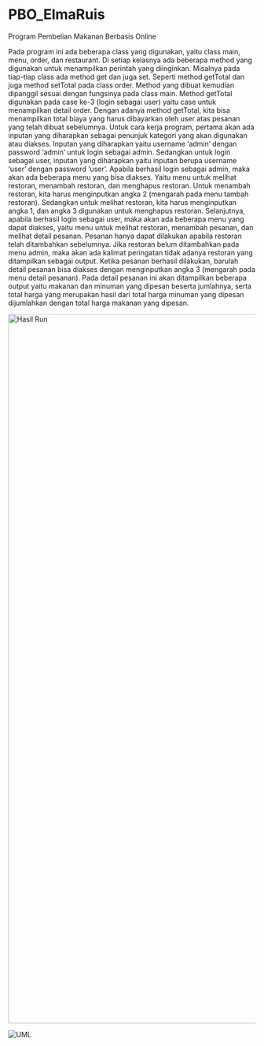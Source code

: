 # PBO_ElmaRuis
Program Pembelian Makanan Berbasis Online

Pada program ini ada beberapa class yang digunakan, yaitu class main, menu, order, dan restaurant. Di setiap kelasnya ada beberapa method yang digunakan untuk menampilkan perintah yang diinginkan. Misalnya pada tiap-tiap class ada method get dan juga set. Seperti method getTotal dan juga method setTotal pada class order. Method yang dibuat kemudian dipanggil sesuai dengan fungsinya pada class main. Method getTotal digunakan pada case ke-3 (login sebagai user) yaitu case untuk menampilkan detail order. Dengan adanya method getTotal, kita bisa menampilkan total biaya yang harus dibayarkan oleh user atas pesanan yang telah dibuat sebelumnya.
Untuk cara kerja program, pertama akan ada inputan yang diharapkan sebagai penunjuk kategori yang akan digunakan atau diakses. Inputan yang diharapkan yaitu username ‘admin’ dengan password ‘admin’ untuk login sebagai admin. Sedangkan untuk login sebagai user, inputan yang diharapkan yaitu inputan berupa username ‘user’ dengan password ‘user’. 
Apabila berhasil login sebagai admin, maka akan ada beberapa menu yang bisa diakses. Yaitu menu untuk melihat restoran, menambah restoran, dan menghapus restoran. Untuk menambah restoran, kita harus menginputkan angka 2 (mengarah pada menu tambah restoran). Sedangkan untuk melihat restoran, kita harus menginputkan angka 1, dan angka 3 digunakan untuk menghapus restoran.
Selanjutnya, apabila berhasil login sebagai user, maka akan ada beberapa menu yang dapat diakses, yaitu menu untuk melihat restoran, menambah pesanan, dan melihat detail pesanan. Pesanan hanya dapat dilakukan apabila restoran telah ditambahkan sebelumnya. Jika restoran belum ditambahkan pada menu admin, maka akan ada kalimat peringatan tidak adanya restoran yang ditampilkan sebagai output. Ketika pesanan berhasil dilakukan, barulah detail pesanan bisa diakses dengan menginputkan angka 3 (mengarah pada menu detail pesanan). Pada detail pesanan ini akan ditampilkan beberapa output yaitu makanan dan minuman yang dipesan beserta jumlahnya, serta total harga yang merupakan hasil dari total harga minuman yang dipesan dijumlahkan dengan total harga makanan yang dipesan.


<img width="1440" alt="Hasil Run" src="https://user-images.githubusercontent.com/114675878/232791466-910c205b-2349-4514-bb33-d07c57b7f7d9.png">

![UML](https://user-images.githubusercontent.com/114675878/232787304-30e6ac9e-7466-4f84-8f01-416bbcdb8d5f.jpeg)
